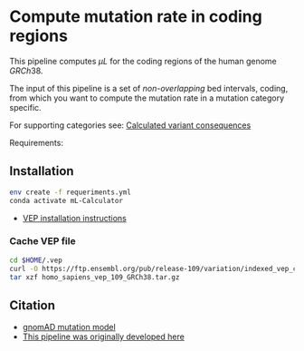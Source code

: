 # Compute mutation rate in coding regions

This pipeline computes $\mu L$ for the coding regions of the human genome $GRCh38$.

The input of this pipeline is a set of *non-overlapping* bed intervals, coding,
from which you want to compute the mutation rate in a mutation category specific.

For supporting categories see:
[Calculated variant consequences](https://useast.ensembl.org/info/genome/variation/prediction/predicted_data.html)

Requirements:

## Installation

```bash
env create -f requeriments.yml
conda activate mL-Calculator
```

- [VEP installation instructions](https://useast.ensembl.org/info/docs/tools/vep/script/vep_download.html)

### Cache VEP file

```bash
cd $HOME/.vep
curl -O https://ftp.ensembl.org/pub/release-109/variation/indexed_vep_cache/homo_sapiens_vep_109_GRCh38.tar.gz
tar xzf homo_sapiens_vep_109_GRCh38.tar.gz
```

## Citation

- [gnomAD mutation model](https://www.nature.com/articles/s41586-020-2308-7)
- [This pipeline was originally developed here](https://www.biorxiv.org/content/10.1101/2023.03.06.531060v1.abstract)
